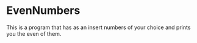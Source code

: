 # EvenNumbers
This is a program that has as an insert numbers of your choice and prints you the even of them.
